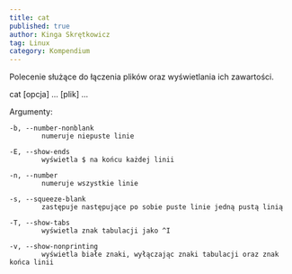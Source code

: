 ```yaml
---
title: cat
published: true
author: Kinga Skrętkowicz
tag: Linux
category: Kompendium
---
```


Polecenie służące do łączenia plików oraz wyświetlania ich zawartości.  

cat [opcja] ... [plik] ...  

Argumenty:

    -b, --number-nonblank
            numeruje niepuste linie

    -E, --show-ends
            wyświetla $ na końcu każdej linii

    -n, --number
            numeruje wszystkie linie

    -s, --squeeze-blank
            zastępuje następujące po sobie puste linie jedną pustą linią

    -T, --show-tabs
            wyświetla znak tabulacji jako ^I

    -v, --show-nonprinting
            wyświetla białe znaki, wyłączając znaki tabulacji oraz znak końca linii


